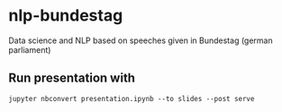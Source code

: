 # nlp-bundestag
Data science and NLP based on speeches given in Bundestag (german parliament)

## Run presentation with

    jupyter nbconvert presentation.ipynb --to slides --post serve